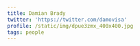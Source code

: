 ```yaml
---
title: Damian Brady
twitter: 'https://twitter.com/damovisa'
profile: /static/img/dpue3zmx_400x400.jpg
tags: people
---
```


